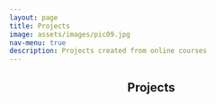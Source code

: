 ```yaml
---
layout: page
title: Projects
image: assets/images/pic09.jpg
nav-menu: true
description: Projects created from online courses
---
```


<!-- Main -->
<div id="main" class="alt">

<!-- One -->
<section id="one">
	<div class="inner">
		<header class="major">
			<h1>Projects</h1>
		</header>

<!-- Content -->
